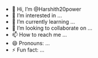 - 👋 Hi, I’m @Harshith20power
- 👀 I’m interested in ...
- 🌱 I’m currently learning ...
- 💞️ I’m looking to collaborate on ...
- 📫 How to reach me ...
- 😄 Pronouns: ...
- ⚡ Fun fact: ...

<!---
Harshith20power/Harshith20power is a ✨ special ✨ repository because its `README.md` (this file) appears on your GitHub profile.
You can click the Preview link to take a look at your changes.
--->
